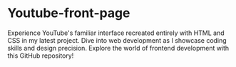 # Youtube-front-page
Experience YouTube's familiar interface recreated entirely with HTML and CSS in my latest project. Dive into web development as I showcase coding skills and design precision. Explore the world of frontend development with this GitHub repository!

